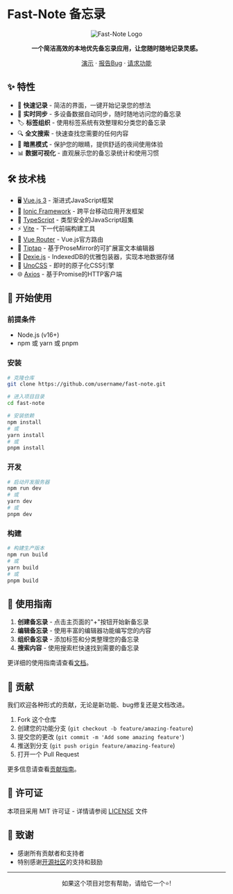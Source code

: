 # Fast-Note 备忘录

<div align="center">

![Fast-Note Logo](./public/logo.png)

**一个简洁高效的本地优先备忘录应用，让您随时随地记录灵感。**

[演示](https://n.0122.vip) · [报告Bug](https://github.com/coder-virjay/fast-note/issues) · [请求功能](https://github.com/coder-virjay/fast-note/issues)

</div>

## ✨ 特性

- 📝 **快速记录** - 简洁的界面，一键开始记录您的想法
- 🔄 **实时同步** - 多设备数据自动同步，随时随地访问您的备忘录
- 🏷️ **标签组织** - 使用标签系统有效整理和分类您的备忘录
- 🔍 **全文搜索** - 快速查找您需要的任何内容
- 🌙 **暗黑模式** - 保护您的眼睛，提供舒适的夜间使用体验
- 📊 **数据可视化** - 直观展示您的备忘录统计和使用习惯

## 🛠️ 技术栈

- 🖥️ [Vue.js 3](https://vuejs.org/) - 渐进式JavaScript框架
- 📱 [Ionic Framework](https://ionicframework.com/) - 跨平台移动应用开发框架
- 📘 [TypeScript](https://www.typescriptlang.org/) - 类型安全的JavaScript超集
- ⚡ [Vite](https://vitejs.dev/) - 下一代前端构建工具
- 🧭 [Vue Router](https://router.vuejs.org/) - Vue.js官方路由
- 📝 [Tiptap](https://tiptap.dev/) - 基于ProseMirror的可扩展富文本编辑器
- 💾 [Dexie.js](https://dexie.org/) - IndexedDB的优雅包装器，实现本地数据存储
- 🎨 [UnoCSS](https://unocss.dev/) - 即时的原子化CSS引擎
- 🌐 [Axios](https://axios-http.com/) - 基于Promise的HTTP客户端

## 🚀 开始使用

### 前提条件

- Node.js (v16+)
- npm 或 yarn 或 pnpm

### 安装

```bash
# 克隆仓库
git clone https://github.com/username/fast-note.git

# 进入项目目录
cd fast-note

# 安装依赖
npm install
# 或
yarn install
# 或
pnpm install
```

### 开发

```bash
# 启动开发服务器
npm run dev
# 或
yarn dev
# 或
pnpm dev
```

### 构建

```bash
# 构建生产版本
npm run build
# 或
yarn build
# 或
pnpm build
```

## 📖 使用指南

1. **创建备忘录** - 点击主页面的"+"按钮开始新备忘录
2. **编辑备忘录** - 使用丰富的编辑器功能编写您的内容
3. **组织备忘录** - 添加标签和分类整理您的备忘录
4. **搜索内容** - 使用搜索栏快速找到需要的备忘录

更详细的使用指南请查看[文档](https://github.com/username/fast-note/wiki)。

## 🤝 贡献

我们欢迎各种形式的贡献，无论是新功能、bug修复还是文档改进。

1. Fork 这个仓库
2. 创建您的功能分支 (`git checkout -b feature/amazing-feature`)
3. 提交您的更改 (`git commit -m 'Add some amazing feature'`)
4. 推送到分支 (`git push origin feature/amazing-feature`)
5. 打开一个 Pull Request

更多信息请查看[贡献指南](CONTRIBUTING.md)。

## 📄 许可证

本项目采用 MIT 许可证 - 详情请参阅 [LICENSE](LICENSE) 文件

## 👏 致谢

- 感谢所有贡献者和支持者
- 特别感谢[开源社区]()的支持和鼓励

---

<div align="center">

如果这个项目对您有帮助，请给它一个⭐️!

</div>
